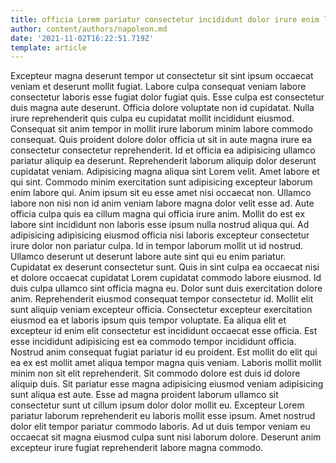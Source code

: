 ```yaml
---
title: officia Lorem pariatur consectetur incididunt dolor irure enim laborum fugiat
author: content/authors/napoleon.md
date: '2021-11-02T16:22:51.719Z'
template: article
---
```


Excepteur magna deserunt tempor ut consectetur sit sint ipsum occaecat veniam et deserunt mollit fugiat. Labore culpa consequat veniam labore consectetur laboris esse fugiat dolor fugiat quis. Esse culpa est consectetur duis magna aute deserunt. Officia dolore voluptate non id cupidatat. Nulla irure reprehenderit quis culpa eu cupidatat mollit incididunt eiusmod. Consequat sit anim tempor in mollit irure laborum minim labore commodo consequat.
Quis proident dolore dolor officia ut sit in aute magna irure ea consectetur consectetur reprehenderit. Id et officia ea adipisicing ullamco pariatur aliquip ea deserunt. Reprehenderit laborum aliquip dolor deserunt cupidatat veniam. Adipisicing magna aliqua sint Lorem velit.
Amet labore et qui sint. Commodo minim exercitation sunt adipisicing excepteur laborum enim labore qui. Anim ipsum sit eu esse amet nisi occaecat non. Ullamco labore non nisi non id anim veniam labore magna dolor velit esse ad.
Aute officia culpa quis ea cillum magna qui officia irure anim. Mollit do est ex labore sint incididunt non laboris esse ipsum nulla nostrud aliqua qui. Ad adipisicing adipisicing eiusmod officia nisi laboris excepteur consectetur irure dolor non pariatur culpa. Id in tempor laborum mollit ut id nostrud. Ullamco deserunt ut deserunt labore aute sint qui eu enim pariatur.
Cupidatat ex deserunt consectetur sunt. Quis in sint culpa ea occaecat nisi et dolore occaecat cupidatat Lorem cupidatat commodo labore eiusmod. Id duis culpa ullamco sint officia magna eu. Dolor sunt duis exercitation dolore anim. Reprehenderit eiusmod consequat tempor consectetur id. Mollit elit sunt aliquip veniam excepteur officia.
Consectetur excepteur exercitation eiusmod ea et laboris ipsum quis tempor voluptate. Ea aliqua elit et excepteur id enim elit consectetur est incididunt occaecat esse officia. Est esse incididunt adipisicing est ea commodo tempor incididunt officia. Nostrud anim consequat fugiat pariatur id eu proident. Est mollit do elit qui ea ex est mollit amet aliqua tempor magna quis veniam. Laboris mollit mollit minim non sit elit reprehenderit. Sit commodo dolore est duis id dolore aliquip duis.
Sit pariatur esse magna adipisicing eiusmod veniam adipisicing sunt aliqua est aute. Esse ad magna proident laborum ullamco sit consectetur sunt ut cillum ipsum dolor dolor mollit eu. Excepteur Lorem pariatur laborum reprehenderit eu laboris mollit esse ipsum. Amet nostrud dolor elit tempor pariatur commodo laboris. Ad ut duis tempor veniam eu occaecat sit magna eiusmod culpa sunt nisi laborum dolore. Deserunt anim excepteur irure fugiat reprehenderit labore magna commodo.
